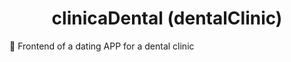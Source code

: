 <h1 align="center">clinicaDental (dentalClinic)</h1>

📢 Frontend of a dating APP for a dental clinic

